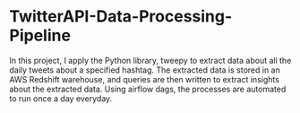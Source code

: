 # TwitterAPI-Data-Processing-Pipeline
In this project, I apply the Python library, tweepy to extract data about all the daily tweets about a specified hashtag. The extracted data is stored in an AWS Redshift warehouse, and queries are then written to extract insights about the extracted data. Using airflow dags, the processes are automated to run once a day everyday.
